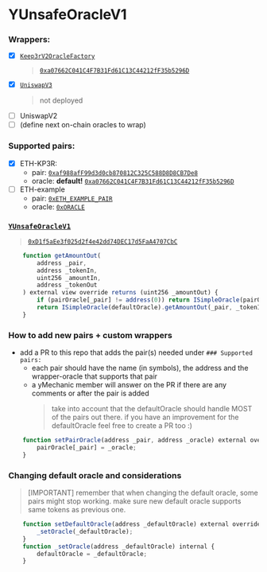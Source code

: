 # YUnsafeOracleV1

### Wrappers:

- [x] [`Keep3rV2OracleFactory`](./contracts/oracle/Keep3rV2OracleFactoryWrapper.sol)
  > [`0xa07662C041C4F7B31Fd61C13C44212fF35b5296D`](https://etherscan.io/address/0xa07662C041C4F7B31Fd61C13C44212fF35b5296D#code)
- [x] [`UniswapV3`](./contracts/oracle/UniswapV3OracleWrapper.sol)
  > not deployed
- [ ] UniswapV2
- [ ] (define next on-chain oracles to wrap)

### Supported pairs:

- [x] ETH-KP3R:
  - pair: [`0xaf988afF99d3d0cb870812C325C588D8D8CB7De8`](https://etherscan.io/address/0xaf988afF99d3d0cb870812C325C588D8D8CB7De8#code)
  - oracle: **default!** [`0xa07662C041C4F7B31Fd61C13C44212fF35b5296D`](https://etherscan.io/address/0xa07662C041C4F7B31Fd61C13C44212fF35b5296D#code)
- [ ] ETH-example
  - pair: [`0xETH_EXAMPLE_PAIR`](https://etherscan.io/address/0xETH_EXAMPLE_PAIR#code)
  - oracle: [`0xORACLE`](https://etherscan.io/address/0xORACLE#code)

### [`YUnsafeOracleV1`](./contracts/oracle/YUnsafeOracleV1.sol)

> [`0xD1f5aEe3f025d2f4e42dd74DEC17d5FaA4707CbC`](https://etherscan.io/address/0xD1f5aEe3f025d2f4e42dd74DEC17d5FaA4707CbC#code)

```ts
    function getAmountOut(
        address _pair,
        address _tokenIn,
        uint256 _amountIn,
        address _tokenOut
    ) external view override returns (uint256 _amountOut) {
        if (pairOracle[_pair] != address(0)) return ISimpleOracle(pairOracle[_pair]).getAmountOut(_pair, _tokenIn, _amountIn, _tokenOut);
        return ISimpleOracle(defaultOracle).getAmountOut(_pair, _tokenIn, _amountIn, _tokenOut);
    }
```

### How to add new pairs + custom wrappers

- add a PR to this repo that adds the pair(s) needed under `### Supported pairs:`
  - each pair should have the name (in symbols), the address and the wrapper-oracle that supports that pair
  - a yMechanic member will answer on the PR if there are any comments or after the pair is added
    > take into account that the defaultOracle should handle MOST of the pairs out there. if you have an improvement for the defaultOracle feel free to create a PR too :)

```ts
    function setPairOracle(address _pair, address _oracle) external override onlyGovernor {
        pairOracle[_pair] = _oracle;
    }
```

### Changing default oracle and considerations

> [IMPORTANT] remember that when changing the default oracle, some pairs might stop working. make sure new default oracle supports same tokens as previous one.

```ts
    function setDefaultOracle(address _defaultOracle) external override onlyGovernor {
        _setOracle(_defaultOracle);
    }
    function _setOracle(address _defaultOracle) internal {
        defaultOracle = _defaultOracle;
    }
```
